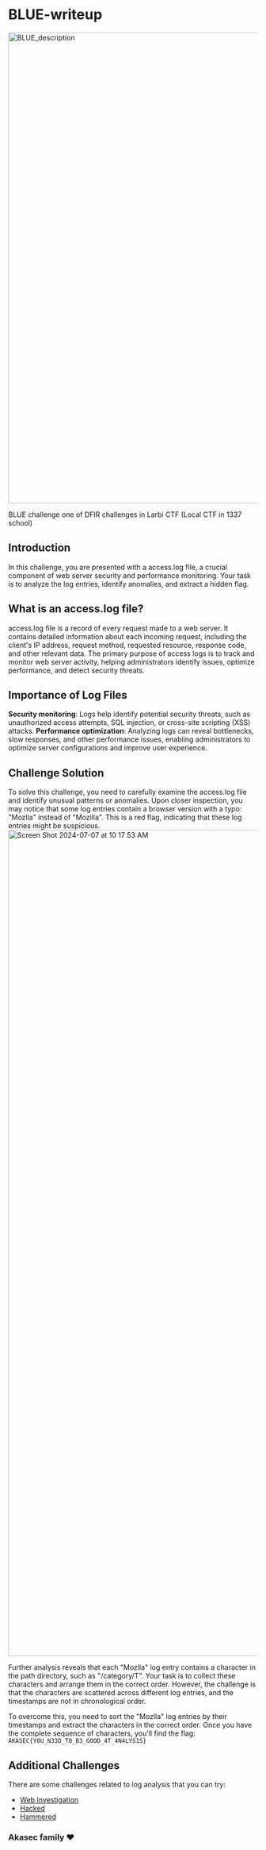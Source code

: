 # BLUE-writeup

<img width="949" alt="BLUE_description" src="https://github.com/J3Ss0u/BLUE-writeup/assets/90192954/63054837-ead5-41b8-bb20-8baef4f4a84e">

BLUE challenge one of DFIR challenges in Larbi CTF (Local CTF in 1337 school)

## Introduction
In this challenge, you are presented with a access.log file, a crucial component of web server security and performance monitoring. Your task is to analyze the log entries, identify anomalies, and extract a hidden flag.

## What is an access.log file?

access.log file is a record of every request made to a web server. It contains detailed information about each incoming request, including the client's IP address, request method, requested resource, response code, and other relevant data. The primary purpose of access logs is to track and monitor web server activity, helping administrators identify issues, optimize performance, and detect security threats.

## Importance of Log Files

**Security monitoring**: Logs help identify potential security threats, such as unauthorized access attempts, SQL injection, or cross-site scripting (XSS) attacks.
**Performance optimization**: Analyzing logs can reveal bottlenecks, slow responses, and other performance issues, enabling administrators to optimize server configurations and improve user experience.

## Challenge Solution
To solve this challenge, you need to carefully examine the access.log file and identify unusual patterns or anomalies. Upon closer inspection, you may notice that some log entries contain a browser version with a typo: "Mozlla" instead of "Mozilla". This is a red flag, indicating that these log entries might be suspicious.
<img width="1665" alt="Screen Shot 2024-07-07 at 10 17 53 AM" src="https://github.com/J3Ss0u/BLUE-writeup/assets/90192954/d187538f-8c86-4415-acb1-6e9b9701fc4b">


Further analysis reveals that each "Mozlla" log entry contains a character in the path directory, such as "/category/T". Your task is to collect these characters and arrange them in the correct order. However, the challenge is that the characters are scattered across different log entries, and the timestamps are not in chronological order.

To overcome this, you need to sort the "Mozlla" log entries by their timestamps and extract the characters in the correct order. Once you have the complete sequence of characters, you'll find the flag: `AKASEC{Y0U_N33D_T0_B3_GOOD_4T_4N4LYS1S}`

## Additional Challenges

There are some challenges related to log analysis that you can try:
* [Web Investigation](https://cyberdefenders.org/blueteam-ctf-challenges/web-investigation/)
* [Hacked](https://cyberdefenders.org/blueteam-ctf-challenges/hacked/)
* [Hammered](https://cyberdefenders.org/blueteam-ctf-challenges/hammered/)

### Akasec family :heart:
